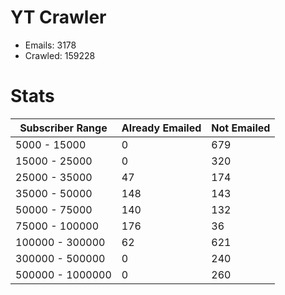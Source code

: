 # YT Crawler
- Emails: 3178
- Crawled: 159228

# Stats
| Subscriber Range  | Already Emailed | Not Emailed |
|-------|-------|-------|
| 5000 - 15000 | 0 | 679 |
| 15000 - 25000 | 0 | 320 |
| 25000 - 35000 | 47 | 174 |
| 35000 - 50000 | 148 | 143 |
| 50000 - 75000 | 140 | 132 |
| 75000 - 100000 | 176 | 36 |
| 100000 - 300000 | 62 | 621 |
| 300000 - 500000 | 0 | 240 |
| 500000 - 1000000 | 0 | 260 |
